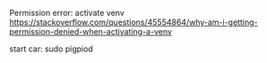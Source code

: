 Permission error: activate venv
https://stackoverflow.com/questions/45554864/why-am-i-getting-permission-denied-when-activating-a-venv

start car:
sudo pigpiod
